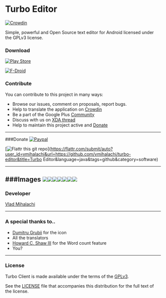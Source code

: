 # Turbo Editor
[![Crowdin](https://d322cqt584bo4o.cloudfront.net/turbo-client/localized.png)](https://crowdin.com/project/turbo-client)

Simple, powerful and Open Source text editor for Android licensed under the GPLv3 license.

### Download
[![Play Store](http://developer.android.com/images/brand/en_generic_rgb_wo_60.png)](http://play.google.com/store/apps/details?id=com.maskyn.fileeditorpro) 

[![F-Droid](https://lh5.googleusercontent.com/-zezQqsBye0c/VCUpPVjcKEI/AAAAAAAAAIQ/HbcG5f1qMIw/w129-h45-no/getitonfdroid.png)](https://f-droid.org/repository/browse/?fdid=com.maskyn.fileeditorpro) 

### Contribute
You can contribute to this project in many ways:
* Browse our issues, comment on proposals, report bugs.
* Help to translate the application on [Crowdin][crowdin] 
* Be a part of the Google Plus [Community][community googleplus]
* Discuss with us on [XDA thread][xda thread]
* Help to maintain this project active and [Donate][donate]

------

###Donate
[![Paypal](https://www.paypalobjects.com/en_US/i/btn/btn_donate_SM.gif)](https://www.paypal.com/cgi-bin/webscr?cmd=_s-xclick&hosted_button_id=26VWS2TSAMUJA) 

[![Flattr this git repo](http://api.flattr.com/button/flattr-badge-large.png)](https://flattr.com/submit/auto?user_id=vmihalachi&url=https://github.com/vmihalachi/turbo-editor&title=Turbo Editor&language=java&tags=github&category=software)

------

###Images
![](https://lh3.googleusercontent.com/-0GHukwGQPW4/VCUpEhKnZCI/AAAAAAAAAH4/cclI70K79_Q/w347-h520-no/PhoneCustom_7.png)![](https://lh3.googleusercontent.com/-OvazluFl_QQ/VCUo9DAje9I/AAAAAAAAAHQ/i7n1uCpU1hE/w347-h520-no/PhoneCustom_1.png)![](https://lh4.googleusercontent.com/-zh4CYdQPecg/VCUpD3QXpAI/AAAAAAAAAHw/ulL5-V0iJUw/w347-h520-no/PhoneCustom_6.png)![](https://lh4.googleusercontent.com/-LT3k4z9JHo8/VCUo_0jnZRI/AAAAAAAAAHg/Npk9UlkXIV8/w347-h520-no/PhoneCustom_4.png)![](https://lh5.googleusercontent.com/-hXvsf-WYvBs/VCUo9sYfR-I/AAAAAAAAAHY/TTfAgiV_7ko/w347-h520-no/PhoneCustom_3.png)![](https://lh6.googleusercontent.com/-Qib82pK6mZU/VCUpAgYmUdI/AAAAAAAAAHo/zoPVmwcatbQ/w347-h520-no/PhoneCustom_5.png)![](https://lh5.googleusercontent.com/-SERL7X-JHuc/VCax0QSlCGI/AAAAAAAAAJA/hu8dvbvJGBM/w375-h563-no/PhoneCustom_2.png)
------

### Developer
[Vlad Mihalachi][developer site] 

------

### A special thanks to..
* [Dumitru Grubii][contributor dumitru grubii] for the icon
* All the translators
* [Howard C. Shaw III][contributor howard] for the Word count feature
* You?

------

### License
Turbo Client is made available under the terms of the [GPLv3][gplv3].

See the [LICENSE][license] file that accompanies this distribution for the full text of the license.

[gplv3]: http://www.gnu.org/licenses/gpl.html
[license]: https://github.com/vmihalachi/turbo-editor/LICENSE
[donate]: https://github.com/vmihalachi/turbo-editor#donate
[donate paypal]: https://www.paypal.com/cgi-bin/webscr?cmd=_s-xclick&hosted_button_id=PUQXSX6MTXHZ2
[xda thread]: http://forum.xda-developers.com/android/apps-games/app-turbo-editor-text-editor-t2832016
[community googleplus]: https://plus.google.com/u/0/communities/111974095419108178946
[crowdin]: https://crowdin.net/project/turbo-client
[developer site]: http://vmihalachi.com/
[crowdin]: https://crowdin.net/project/turbo-client
[contributor dumitru grubii]: https://twitter.com/DumitruGrubii
[contributor howard]: https://plus.google.com/+HowardCShawIII
[project issues]: https://github.com/vmihalachi/turbo-editor/issues
[project wiki]: https://github.com/vmihalachi/turbo-editor/wiki
